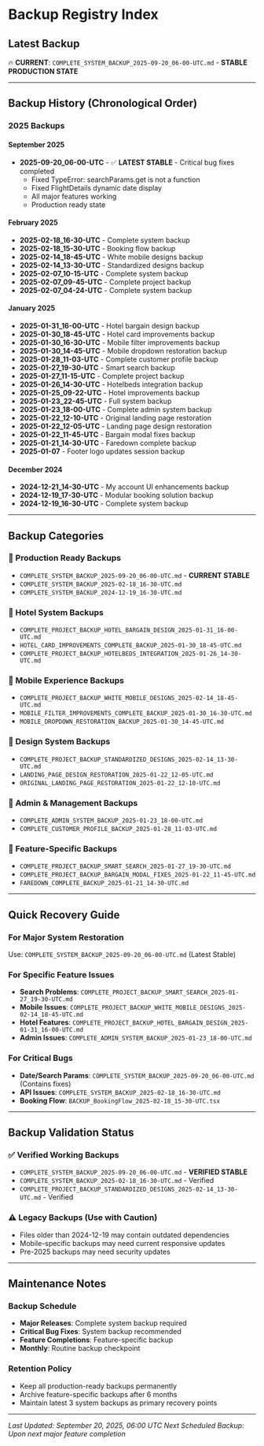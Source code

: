 # Backup Registry Index

## Latest Backup

🔥 **CURRENT**: `COMPLETE_SYSTEM_BACKUP_2025-09-20_06-00-UTC.md` - **STABLE PRODUCTION STATE**

---

## Backup History (Chronological Order)

### 2025 Backups

#### September 2025

- **2025-09-20_06-00-UTC** - ✅ **LATEST STABLE** - Critical bug fixes completed
  - Fixed TypeError: searchParams.get is not a function
  - Fixed FlightDetails dynamic date display
  - All major features working
  - Production ready state

#### February 2025

- **2025-02-18_16-30-UTC** - Complete system backup
- **2025-02-18_15-30-UTC** - Booking flow backup
- **2025-02-14_18-45-UTC** - White mobile designs backup
- **2025-02-14_13-30-UTC** - Standardized designs backup
- **2025-02-07_10-15-UTC** - Complete system backup
- **2025-02-07_09-45-UTC** - Complete project backup
- **2025-02-07_04-24-UTC** - Complete system backup

#### January 2025

- **2025-01-31_16-00-UTC** - Hotel bargain design backup
- **2025-01-30_18-45-UTC** - Hotel card improvements backup
- **2025-01-30_16-30-UTC** - Mobile filter improvements backup
- **2025-01-30_14-45-UTC** - Mobile dropdown restoration backup
- **2025-01-28_11-03-UTC** - Complete customer profile backup
- **2025-01-27_19-30-UTC** - Smart search backup
- **2025-01-27_11-15-UTC** - Complete project backup
- **2025-01-26_14-30-UTC** - Hotelbeds integration backup
- **2025-01-25_09-22-UTC** - Hotel improvements backup
- **2025-01-23_22-45-UTC** - Full system backup
- **2025-01-23_18-00-UTC** - Complete admin system backup
- **2025-01-22_12-10-UTC** - Original landing page restoration
- **2025-01-22_12-05-UTC** - Landing page design restoration
- **2025-01-22_11-45-UTC** - Bargain modal fixes backup
- **2025-01-21_14-30-UTC** - Faredown complete backup
- **2025-01-07** - Footer logo updates session backup

#### December 2024

- **2024-12-21_14-30-UTC** - My account UI enhancements backup
- **2024-12-19_17-30-UTC** - Modular booking solution backup
- **2024-12-19_16-30-UTC** - Complete system backup

---

## Backup Categories

### 🚀 Production Ready Backups

- `COMPLETE_SYSTEM_BACKUP_2025-09-20_06-00-UTC.md` - **CURRENT STABLE**
- `COMPLETE_SYSTEM_BACKUP_2025-02-18_16-30-UTC.md`
- `COMPLETE_SYSTEM_BACKUP_2024-12-19_16-30-UTC.md`

### 🏨 Hotel System Backups

- `COMPLETE_PROJECT_BACKUP_HOTEL_BARGAIN_DESIGN_2025-01-31_16-00-UTC.md`
- `HOTEL_CARD_IMPROVEMENTS_COMPLETE_BACKUP_2025-01-30_18-45-UTC.md`
- `COMPLETE_PROJECT_BACKUP_HOTELBEDS_INTEGRATION_2025-01-26_14-30-UTC.md`

### 📱 Mobile Experience Backups

- `COMPLETE_PROJECT_BACKUP_WHITE_MOBILE_DESIGNS_2025-02-14_18-45-UTC.md`
- `MOBILE_FILTER_IMPROVEMENTS_COMPLETE_BACKUP_2025-01-30_16-30-UTC.md`
- `MOBILE_DROPDOWN_RESTORATION_BACKUP_2025-01-30_14-45-UTC.md`

### 🎨 Design System Backups

- `COMPLETE_PROJECT_BACKUP_STANDARDIZED_DESIGNS_2025-02-14_13-30-UTC.md`
- `LANDING_PAGE_DESIGN_RESTORATION_2025-01-22_12-05-UTC.md`
- `ORIGINAL_LANDING_PAGE_RESTORATION_2025-01-22_12-10-UTC.md`

### 💼 Admin & Management Backups

- `COMPLETE_ADMIN_SYSTEM_BACKUP_2025-01-23_18-00-UTC.md`
- `COMPLETE_CUSTOMER_PROFILE_BACKUP_2025-01-28_11-03-UTC.md`

### 🔧 Feature-Specific Backups

- `COMPLETE_PROJECT_BACKUP_SMART_SEARCH_2025-01-27_19-30-UTC.md`
- `COMPLETE_PROJECT_BACKUP_BARGAIN_MODAL_FIXES_2025-01-22_11-45-UTC.md`
- `FAREDOWN_COMPLETE_BACKUP_2025-01-21_14-30-UTC.md`

---

## Quick Recovery Guide

### For Major System Restoration

Use: `COMPLETE_SYSTEM_BACKUP_2025-09-20_06-00-UTC.md` (Latest Stable)

### For Specific Feature Issues

- **Search Problems**: `COMPLETE_PROJECT_BACKUP_SMART_SEARCH_2025-01-27_19-30-UTC.md`
- **Mobile Issues**: `COMPLETE_PROJECT_BACKUP_WHITE_MOBILE_DESIGNS_2025-02-14_18-45-UTC.md`
- **Hotel Features**: `COMPLETE_PROJECT_BACKUP_HOTEL_BARGAIN_DESIGN_2025-01-31_16-00-UTC.md`
- **Admin Issues**: `COMPLETE_ADMIN_SYSTEM_BACKUP_2025-01-23_18-00-UTC.md`

### For Critical Bugs

- **Date/Search Params**: `COMPLETE_SYSTEM_BACKUP_2025-09-20_06-00-UTC.md` (Contains fixes)
- **API Issues**: `COMPLETE_SYSTEM_BACKUP_2025-02-18_16-30-UTC.md`
- **Booking Flow**: `BACKUP_BookingFlow_2025-02-18_15-30-UTC.tsx`

---

## Backup Validation Status

### ✅ Verified Working Backups

- `COMPLETE_SYSTEM_BACKUP_2025-09-20_06-00-UTC.md` - **VERIFIED STABLE**
- `COMPLETE_SYSTEM_BACKUP_2025-02-18_16-30-UTC.md` - Verified
- `COMPLETE_PROJECT_BACKUP_STANDARDIZED_DESIGNS_2025-02-14_13-30-UTC.md` - Verified

### ⚠️ Legacy Backups (Use with Caution)

- Files older than 2024-12-19 may contain outdated dependencies
- Mobile-specific backups may need current responsive updates
- Pre-2025 backups may need security updates

---

## Maintenance Notes

### Backup Schedule

- **Major Releases**: Complete system backup required
- **Critical Bug Fixes**: System backup recommended
- **Feature Completions**: Feature-specific backup
- **Monthly**: Routine backup checkpoint

### Retention Policy

- Keep all production-ready backups permanently
- Archive feature-specific backups after 6 months
- Maintain latest 3 system backups as primary recovery points

---

_Last Updated: September 20, 2025, 06:00 UTC_
_Next Scheduled Backup: Upon next major feature completion_
